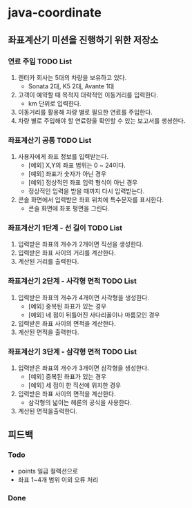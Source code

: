 # java-coordinate
## 좌표계산기 미션을 진행하기 위한 저장소

### 연료 주입 TODO List
1. 렌터카 회사는 5대의 차량을 보유하고 있다.
   - Sonata 2대, K5 2대, Avante 1대
2. 고객이 예약할 때 목적지 대략적인 이동거리를 입력한다.
   - km 단위로 입력한다.
3. 이동거리를 활용해 차량 별로 필요한 연료를 주입한다.
4. 차량 별로 주입해야 할 연료량울 확인할 수 있는 보고서를 생셩한다.

### 좌표계산기 공통 TODO List
1. 사용자에게 좌표 정보를 입력받는다.
   - [예외] X,Y의 좌표 범위는 0 ~ 24이다.
   - [예외] 좌표가 숫자가 아닌 경우
   - [예외] 정상적인 좌표 입력 형식이 아닌 경우
   - 정상적인 입력을 받을 때까지 다시 입력받는다.
2. 콘솔 화면에서 입력받은 좌표 위치에 특수문자를 표시한다.
   -  콘솔 화면에 좌표 평면을 그린다.
   
### 좌표계산기 1단계 - 선 길이 TODO List
1. 입력받은 좌표의 개수가 2개이면 직선을 생성한다.
2. 입력받은 좌표 사이의 거리를 계산한다.
3. 계산된 거리를 출력한다.

### 좌표계산기 2단계 - 사각형 면적 TODO List
1. 입력받은 좌표의 개수가 4개이면 사각형을 생성한다.
   - [예외] 중복된 좌표가 있는 경우
   - [예외] 네 점이 뒤틀어진 사다리꼴이나 마름모인 경우
2. 입력받은 좌표 사이의 면적을 계산한다.
3. 계산된 면적을 출력한다.

### 좌표계산기 3단계 - 삼각형 면적 TODO List
1. 입력받은 좌표의 개수가 3개이면 삼각형을 생성한다.
   - [예외] 중복된 좌표가 있는 경우
   - [예외] 세 점이 한 직선에 위치한 경우
2. 입력받은 좌표 사이의 면적을 계산한다.
   - 삼각형의 넓이는 헤론의 공식을 사용한다.
3. 계산된 면적을출력한다.

## 피드백 
### Todo
- points 일급 컬랙션으로
- 좌표 1~4개 범위 이외 오류 처리

### Done
